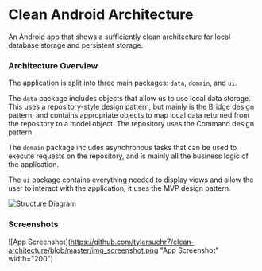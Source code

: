 # Clean Android Architecture
An Android app that shows a sufficiently clean architecture for local database storage and persistent storage.

### Architecture Overview
The application is split into three main packages: `data`, `domain`, and `ui`.

The `data` package includes objects that allow us to use local data storage. This uses a repository-style design pattern, but mainly is the Bridge design pattern, and contains appropriate objects to map local data returned from the repository to a model object. The repository uses the Command design pattern.

The `domain` package includes asynchronous tasks that can be used to execute requests on the repository, and is mainly all the business logic of the application.

The `ui` package contains everything needed to display views and allow the user to interact with the application; it uses the MVP design pattern.

![Structure Diagram](https://github.com/tylersuehr7/rss-clean-architecture/blob/master/img_application_structure.jpg "Structure Diagram")

### Screenshots
![App Screenshot](https://github.com/tylersuehr7/clean-architecture/blob/master/img_screenshot.png "App Screenshot" width="200")
